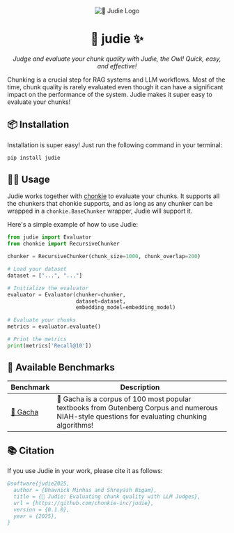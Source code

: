 <div align="center">

![🦉 Judie Logo](./assets/judie-logo.png)

# 🦉 judie ✨
_Judge and evaluate your chunk quality with Judie, the Owl! Quick, easy, and effective!_

</div>

Chunking is a crucial step for RAG systems and LLM workflows. Most of the time, chunk quality is rarely evaluated even though it can have a significant impact on the performance of the system. Judie makes it super easy to evaluate your chunks!

## 📦 Installation

Installation is super easy! Just run the following command in your terminal:

```bash
pip install judie
```

## 🧑‍⚖️ Usage

Judie works together with [chonkie](https://github.com/chonkie-inc/chonkie) to evaluate your chunks. It supports all the chunkers that chonkie supports, and as long as any chunker can be wrapped in a `chonkie.BaseChunker` wrapper, Judie will support it.

Here's a simple example of how to use Judie:

```python 
from judie import Evaluator 
from chonkie import RecursiveChunker

chunker = RecursiveChunker(chunk_size=1000, chunk_overlap=200)

# Load your dataset
dataset = ["...", "..."]

# Initialize the evaluator
evaluator = Evaluator(chunker=chunker,
                      dataset=dataset, 
                      embedding_model=embedding_model)

# Evaluate your chunks
metrics = evaluator.evaluate()

# Print the metrics
print(metrics['Recall@10'])
```

## 🧩 Available Benchmarks

| Benchmark | Description |
|-----------|-------------|
| [🧸 Gacha](https://huggingface.co/datasets/chonkie-ai/gacha) | 🧸 Gacha is a corpus of 100 most popular textbooks from Gutenberg Corpus and numerous NIAH-style questions for evaluating chunking algorithms! |


## 📚 Citation

If you use Judie in your work, please cite it as follows:

```bibtex
@software{judie2025,
  author = {Bhavnick Minhas and Shreyash Nigam},
  title = {🦉 Judie: Evaluating chunk quality with LLM Judges},
  url = {https://github.com/chonkie-inc/judie},
  version = {0.1.0},
  year = {2025},
}
```
